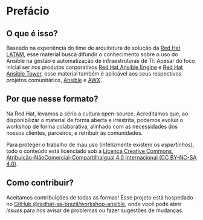# Prefácio

## O que é isso?

Baseado na experiência do time de arquitetura de solução da [Red Hat LATAM](http://www.redhat.com/), esse material busca difundir o conhecimento sobre o uso do Ansible na gestão e automatização de infraestruturas de TI. Apesar do foco inicial ser nos produtos corporativos [Red Hat Ansible Engine](https://www.ansible.com/products/engine) e [Red Hat Ansible Tower](https://www.ansible.com/products/tower), esse material também é aplicável aos seus respectivos projetos comunitários, [Ansible](https://github.com/ansible/ansible) e [AWX](https://github.com/ansible/awx).

## Por que nesse formato?

Na Red Hat, levamos a sério a cultura open-source. Acreditamos que, ao disponibilizar o material de forma aberta e irrestrita, podemos evoluir o workshop de forma colaborativa, alinhado com as necessidades dos nossos clientes, parceiros, e retribuir às comunidades.

Para proteger o trabalho de mau uso (infelizmente existem os *espertinhos*), todo o conteúdo está licenciado sob a [Licença Creative Commons, Atribuição-NãoComercial-CompartilhaIgual 4.0 Internacional (CC BY-NC-SA 4.0)](https://creativecommons.org/licenses/by-nc-sa/4.0/deed.pt_BR).

## Como contribuir?

Aceitamos contribuições de todas as formas! Esse projeto está hospedado no [GitHub @redhat-sa-brazil/workshop-ansible](https://github.com/redhat-sa-brazil/workshop-ansible), onde você pode abrir *issues* para nos avisar de problemas ou fazer sugestões de mudanças.